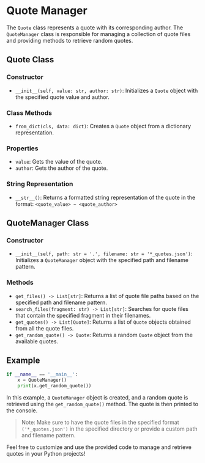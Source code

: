 # Quote Manager

The `Quote` class represents a quote with its corresponding author. The `QuoteManager` class is responsible for managing a collection of quote files and providing methods to retrieve random quotes.

## Quote Class

### Constructor

- `__init__(self, value: str, author: str)`: Initializes a `Quote` object with the specified quote value and author.

### Class Methods

- `from_dict(cls, data: dict)`: Creates a `Quote` object from a dictionary representation.

### Properties

- `value`: Gets the value of the quote.
- `author`: Gets the author of the quote.

### String Representation

- `__str__()`: Returns a formatted string representation of the quote in the format: `<quote_value> ~ <quote_author>`

## QuoteManager Class

### Constructor

- `__init__(self, path: str = '.', filename: str = '*_quotes.json')`: Initializes a `QuoteManager` object with the specified path and filename pattern.

### Methods

- `get_files() -> List[str]`: Returns a list of quote file paths based on the specified path and filename pattern.
- `search_files(fragment: str) -> List[str]`: Searches for quote files that contain the specified fragment in their filenames.
- `get_quotes() -> List[Quote]`: Returns a list of `Quote` objects obtained from all the quote files.
- `get_random_quote() -> Quote`: Returns a random `Quote` object from the available quotes.

## Example

```python
if __name__ == '__main__':
    x = QuoteManager()
    print(x.get_random_quote())
```

In this example, a `QuoteManager` object is created, and a random quote is retrieved using the `get_random_quote()` method. The quote is then printed to the console.

> Note: Make sure to have the quote files in the specified format `('*_quotes.json')` in the specified directory or provide a custom path and filename pattern.

Feel free to customize and use the provided code to manage and retrieve quotes in your Python projects!
